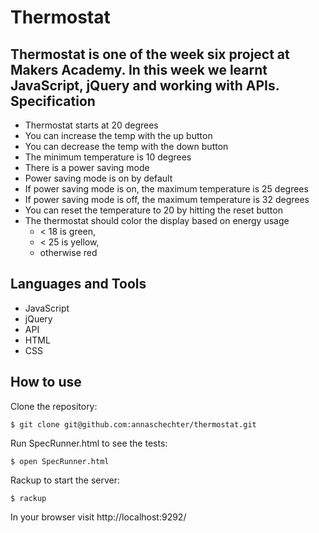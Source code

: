 Thermostat
======================
Thermostat is one of the week six project at Makers Academy. In this week we learnt JavaScript, jQuery and working with APIs.
Specification
-------------
- Thermostat starts at 20 degrees
- You can increase the temp with the up button
- You can decrease the temp with the down button
- The minimum temperature is 10 degrees
- There is a power saving mode
- Power saving mode is on by default
- If power saving mode is on, the maximum temperature is 25 degrees
- If power saving mode is off, the maximum temperature is 32 degrees
- You can reset the temperature to 20 by hitting  the reset button
- The thermostat should color the display based on energy usage
  - < 18 is green,
  - < 25 is yellow,
  - otherwise red

Languages and Tools
-------------------
* JavaScript
* jQuery
* API
* HTML
* CSS

How to use
----------
Clone the repository:
```
$ git clone git@github.com:annaschechter/thermostat.git
```
Run SpecRunner.html to see the tests:
```
$ open SpecRunner.html
```
Rackup to start the server:
```
$ rackup
```
In your browser visit http://localhost:9292/
